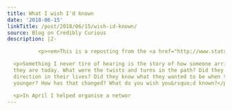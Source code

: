 ```yaml
---
title: What I wish I'd known
date: '2018-06-15'
linkTitle: /post/2018/06/15/wish-id-known/
source: Blog on Credibly Curious
description: |2-

          <p><em>This is a reposting from the <a href="http://www.statsoc.org.au/general/what-i-wish-id-known/">SSA Newletter for April 2018</a></em></p>

  <p>Something I never tire of hearing is the story of how someone arrived at where
  they are today. What were the twists and turns in the path? Did they change
  direction in their lives? Did they know what they wanted to be when they were
  younger? How has that changed? What do you wish you&rsquo;d known?</p>

  <p>In April I helped organise a networ
---
```

